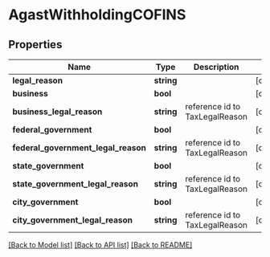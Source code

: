 # AgastWithholdingCOFINS

## Properties
Name | Type | Description | Notes
------------ | ------------- | ------------- | -------------
**legal_reason** | **string** |  | [optional] 
**business** | **bool** |  | [optional] 
**business_legal_reason** | **string** | reference id to TaxLegalReason | [optional] 
**federal_government** | **bool** |  | [optional] 
**federal_government_legal_reason** | **string** | reference id to TaxLegalReason | [optional] 
**state_government** | **bool** |  | [optional] 
**state_government_legal_reason** | **string** | reference id to TaxLegalReason | [optional] 
**city_government** | **bool** |  | [optional] 
**city_government_legal_reason** | **string** | reference id to TaxLegalReason | [optional] 

[[Back to Model list]](../README.md#documentation-for-models) [[Back to API list]](../README.md#documentation-for-api-endpoints) [[Back to README]](../README.md)


